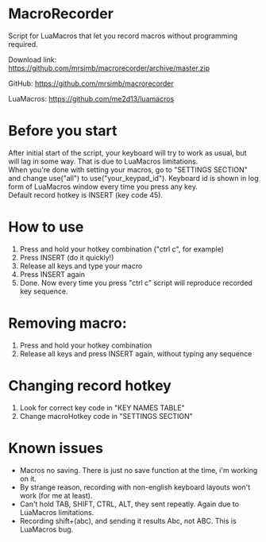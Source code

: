 # MacroRecorder
Script for LuaMacros that let you record macros without programming required.

Download link:
https://github.com/mrsimb/macrorecorder/archive/master.zip

GitHub:
https://github.com/mrsimb/macrorecorder

LuaMacros:
https://github.com/me2d13/luamacros

# Before you start
After initial start of the script, your keyboard will try to work as usual, but will lag in some way. That is due to LuaMacros limitations.  
When you're done with setting your macros, go to "SETTINGS SECTION" and change use("all") to use("your_keypad_id"). Keyboard id is shown in log form of LuaMacros window every time you press any key.  
Default record hotkey is INSERT (key code 45).

# How to use
1. Press and hold your hotkey combination ("ctrl c", for example)
2. Press INSERT (do it quickly!)
3. Release all keys and type your macro
4. Press INSERT again
5. Done. Now every time you press "ctrl c" script will reproduce recorded key sequence.

# Removing macro:
1. Press and hold your hotkey combination
2. Release all keys and press INSERT again, without typing any sequence

# Changing record hotkey
1. Look for correct key code in "KEY NAMES TABLE"
2. Change macroHotkey code in "SETTINGS SECTION"

# Known issues
- Macros no saving. There is just no save function at the time, i'm working on it.
- By strange reason, recording with non-english keyboard layouts won't work (for me at least).
- Can't hold TAB, SHIFT, CTRL, ALT, they sent repeatly. Again due to LuaMacros limitations.
- Recording shift+(abc), and sending it results Abc, not ABC. This is LuaMacros bug.
